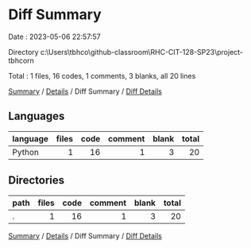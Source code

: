 # Diff Summary

Date : 2023-05-06 22:57:57

Directory c:\\Users\\tbhco\\github-classroom\\RHC-CIT-128-SP23\\project-tbhcorn

Total : 1 files,  16 codes, 1 comments, 3 blanks, all 20 lines

[Summary](results.md) / [Details](details.md) / Diff Summary / [Diff Details](diff-details.md)

## Languages
| language | files | code | comment | blank | total |
| :--- | ---: | ---: | ---: | ---: | ---: |
| Python | 1 | 16 | 1 | 3 | 20 |

## Directories
| path | files | code | comment | blank | total |
| :--- | ---: | ---: | ---: | ---: | ---: |
| . | 1 | 16 | 1 | 3 | 20 |

[Summary](results.md) / [Details](details.md) / Diff Summary / [Diff Details](diff-details.md)